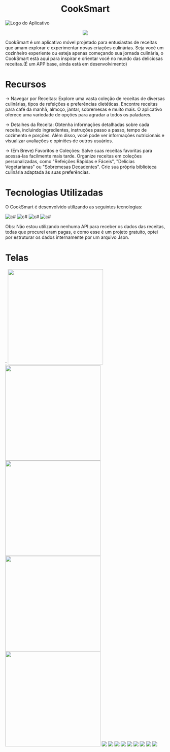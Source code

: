 <h1 align="center"> CookSmart </h1>

![Logo do Aplicativo](https://github.com/LuigiGabriel51/CookSmart/assets/112506473/cf31bde9-e947-49ab-8a4e-71a8d6c28ae2)


<p align="center">
<img src="http://img.shields.io/static/v1?label=STATUS&message=EM%20DESENVOLVIMENTO&color=GREEN&style=for-the-badge"/>
</p>

CookSmart é um aplicativo móvel projetado para entusiastas de receitas que amam explorar e experimentar novas criações culinárias. 
Seja você um cozinheiro experiente ou esteja apenas começando sua jornada culinária, o CookSmart está aqui para inspirar e orientar 
você no mundo das deliciosas receitas.(É um APP base, ainda está em desenvolvimento)

<h1 align="start"> Recursos </h1>

-> Navegar por Receitas: Explore uma vasta coleção de receitas de diversas culinárias, tipos de refeições e preferências dietéticas. 
Encontre receitas para café da manhã, almoço, jantar, sobremesas e muito mais.
O aplicativo oferece uma variedade de opções para agradar a todos os paladares.

-> Detalhes da Receita: Obtenha informações detalhadas sobre cada receita, incluindo ingredientes, instruções passo a passo,
tempo de cozimento e porções. Além disso, você pode ver informações nutricionais e visualizar avaliações e opiniões de outros usuários.

-> (Em Breve) Favoritos e Coleções: Salve suas receitas favoritas para acessá-las facilmente mais tarde. Organize receitas em coleções 
personalizadas, como "Refeições Rápidas e Fáceis", "Delícias Vegetarianas" ou "Sobremesas Decadentes". 
Crie sua própria biblioteca culinária adaptada às suas preferências.

<h1 align="start"> Tecnologias Utilizadas </h1>

O CookSmart é desenvolvido utilizando as seguintes tecnologias:

![c#](https://img.shields.io/badge/C%23-239120?style=for-the-badge&logo=c-sharp&logoColor=white)
![c#](https://img.shields.io/badge/Xamarin-3498DB?style=for-the-badge&logo=xamarin&logoColor=white)
![c#](https://img.shields.io/badge/.NET%20MAUI-5C2D91?style=for-the-badge&logo=.net&logoColor=white)
![c#](https://img.shields.io/badge/SQLite-07405E?style=for-the-badge&logo=sqlite&logoColor=white)


Obs: Não estou utilizando nenhuma API para receber os dados das receitas, todas que procurei eram pagas, e como esse é um projeto
gratuito, optei por estruturar os dados internamente por um arquivo Json.

<h1 align="start"> Telas </h1>: 

<img src="https://github.com/LuigiGabriel51/CookSmart/assets/112506473/c54a90e4-7290-4e35-9426-32078f168543" width="300" />
<img src="https://github.com/LuigiGabriel51/CookSmart/assets/112506473/7d230efc-3334-48f6-9854-766778950479" width="300" /> 
<img src="https://github.com/LuigiGabriel51/CookSmart/assets/112506473/773e1b47-f46b-43bb-80db-70a4c6bdf359" width="300" /> 
<img src="https://github.com/LuigiGabriel51/CookSmart/assets/112506473/a3806283-3258-4f60-b570-77c164d14199" width="300" /> 
<img src="https://github.com/LuigiGabriel51/CookSmart/assets/112506473/d80856aa-2ae7-4308-9f83-195e7a0b8c1e" width="300" /> 
<img src="https://github.com/LuigiGabriel51/CookSmart/assets/112506473/a4b36615-6b21-41d0-8527-4a84736039dc" />
<img src="https://github.com/LuigiGabriel51/CookSmart/assets/112506473/3e08beb9-e26d-4b64-a86b-6e3c6614e249" />
<img src="https://github.com/LuigiGabriel51/CookSmart/assets/112506473/891f7484-84eb-4f44-8e0a-ed7c8bd5eddc" />
<img src="https://github.com/LuigiGabriel51/CookSmart/assets/112506473/0a46fbf6-ef72-427c-91d0-b18d683c0a1f" />
<img src="https://github.com/LuigiGabriel51/CookSmart/assets/112506473/2d64daa0-5026-4631-8606-15a777b799fb" />
<img src="https://github.com/LuigiGabriel51/CookSmart/assets/112506473/329ae278-1bd7-40f2-be7c-2853ed626376" />
<img src="https://github.com/LuigiGabriel51/CookSmart/assets/112506473/93d1ca6a-de19-4ba0-9a27-9491d8941264" />
<img src="https://github.com/LuigiGabriel51/CookSmart/assets/112506473/2d735560-63e7-4718-8ca2-f848f855fa2a" />
<img src="https://github.com/LuigiGabriel51/CookSmart/assets/112506473/ee4844fa-e098-45ba-9227-5adcb754c7ce" />

